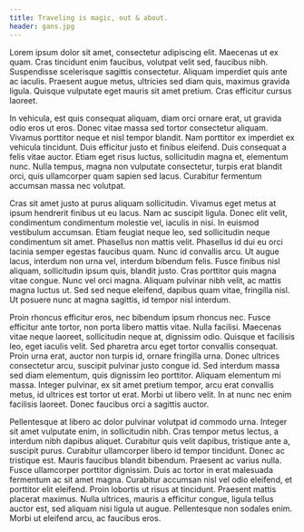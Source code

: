 ```yaml
---
title: Traveling is magic, out & about.
header: gans.jpg
---
```


Lorem ipsum dolor sit amet, consectetur adipiscing elit. Maecenas ut ex quam. Cras tincidunt enim faucibus, volutpat velit sed, faucibus nibh. Suspendisse scelerisque sagittis consectetur. Aliquam imperdiet quis ante ac iaculis. Praesent augue metus, ultricies sed diam quis, maximus gravida ligula. Quisque vulputate eget mauris sit amet pretium. Cras efficitur cursus laoreet.

In vehicula, est quis consequat aliquam, diam orci ornare erat, ut gravida odio eros ut eros. Donec vitae massa sed tortor consectetur aliquam. Vivamus porttitor neque et nisl tempor blandit. Nam porttitor ex imperdiet ex vehicula tincidunt. Duis efficitur justo et finibus eleifend. Duis consequat a felis vitae auctor. Etiam eget risus luctus, sollicitudin magna et, elementum nunc. Nulla tempus, magna non vulputate consectetur, turpis erat blandit orci, quis ullamcorper quam sapien sed lacus. Curabitur fermentum accumsan massa nec volutpat.

Cras sit amet justo at purus aliquam sollicitudin. Vivamus eget metus at ipsum hendrerit finibus ut eu lacus. Nam ac suscipit ligula. Donec elit velit, condimentum condimentum molestie vel, iaculis in nisi. In euismod vestibulum accumsan. Etiam feugiat neque leo, sed sollicitudin neque condimentum sit amet. Phasellus non mattis velit. Phasellus id dui eu orci lacinia semper egestas faucibus quam. Nunc id convallis arcu. Ut augue lacus, interdum non urna vel, interdum bibendum felis. Fusce finibus nisl aliquam, sollicitudin ipsum quis, blandit justo. Cras porttitor quis magna vitae congue. Nunc vel orci magna. Aliquam pulvinar nibh velit, ac mattis magna luctus ut. Sed sed neque eleifend, dapibus quam vitae, fringilla nisl. Ut posuere nunc at magna sagittis, id tempor nisl interdum.

Proin rhoncus efficitur eros, nec bibendum ipsum rhoncus nec. Fusce efficitur ante tortor, non porta libero mattis vitae. Nulla facilisi. Maecenas vitae neque laoreet, sollicitudin neque at, dignissim odio. Quisque et facilisis leo, eget iaculis velit. Sed pharetra arcu eget tortor convallis consequat. Proin urna erat, auctor non turpis id, ornare fringilla urna. Donec ultrices consectetur arcu, suscipit pulvinar justo congue id. Sed interdum massa sed diam elementum, quis dignissim leo porttitor. Aliquam elementum mi massa. Integer pulvinar, ex sit amet pretium tempor, arcu erat convallis metus, id ultrices est tortor ut erat. Morbi ut libero velit. In at nunc nec enim facilisis laoreet. Donec faucibus orci a sagittis auctor.

Pellentesque at libero ac dolor pulvinar volutpat id commodo urna. Integer sit amet vulputate enim, in sollicitudin nibh. Cras tempor metus lectus, a interdum nibh dapibus aliquet. Curabitur quis velit dapibus, tristique ante a, suscipit purus. Curabitur ullamcorper libero id tempor tincidunt. Donec ac tristique est. Mauris faucibus blandit bibendum. Praesent ac varius nulla. Fusce ullamcorper porttitor dignissim. Duis ac tortor in erat malesuada fermentum ac sit amet magna. Curabitur accumsan nisl vel odio eleifend, et porttitor elit eleifend. Proin lobortis ut risus at tincidunt. Praesent mattis placerat maximus. Nulla ultrices, mauris a efficitur congue, ligula tellus auctor est, sed aliquam nisi ligula ut augue. Pellentesque non sodales enim. Morbi ut eleifend arcu, ac faucibus eros. 